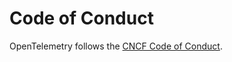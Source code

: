 # Code of Conduct

OpenTelemetry follows the [CNCF Code of Conduct](https://github.com/cncf/foundation/blob/main/code-of-conduct.md).
